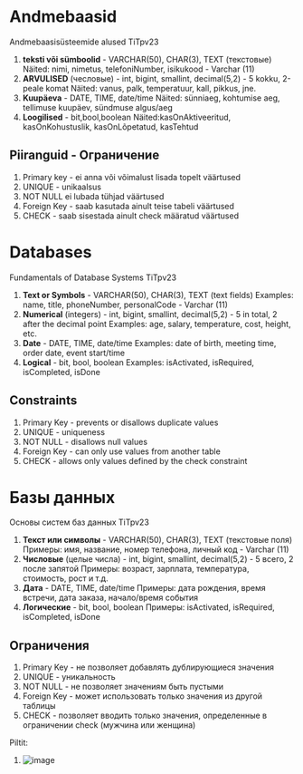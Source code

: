 # Andmebaasid
Andmebaasisüsteemide alused TiTpv23

1. **teksti või sümboolid** - VARCHAR(50), CHAR(3), TEXT (текстовые)
   Näited: nimi, nimetus, telefoniNumber, isikukood - Varchar (11)
2. **ARVULISED** (чесловые) - int, bigint, smallint, decimal(5,2) - 5 kokku, 2-peale komat
   Näited: vanus, palk, temperatuur, kall, pikkus, jne.
3. **Kuupäeva** - DATE, TIME, date/time
   Näited: sünniaeg, kohtumise aeg, tellimuse kuupäev, sündmuse algus/aeg
4. **Loogilised** - bit,bool,boolean
   Näited:kasOnAktiveeritud, kasOnKohustuslik, kasOnLõpetatud, kasTehtud

## Piiranguid - Ограничение
1. Primary key - ei anna või võimalust lisada topelt väärtused
2. UNIQUE - unikaalsus
3. NOT NULL ei lubada tühjad väärtused
4. Foreign Key - saab kasutada ainult teise tabeli väärtused
5. CHECK - saab sisestada ainult check määratud väärtused

# Databases
Fundamentals of Database Systems TiTpv23

1. **Text or Symbols** - VARCHAR(50), CHAR(3), TEXT (text fields)
   Examples: name, title, phoneNumber, personalCode - Varchar (11)
2. **Numerical** (integers) - int, bigint, smallint, decimal(5,2) - 5 in total, 2 after the decimal point
   Examples: age, salary, temperature, cost, height, etc.
3. **Date** - DATE, TIME, date/time
   Examples: date of birth, meeting time, order date, event start/time
4. **Logical** - bit, bool, boolean
   Examples: isActivated, isRequired, isCompleted, isDone

## Constraints
1. Primary Key - prevents or disallows duplicate values
2. UNIQUE - uniqueness
3. NOT NULL - disallows null values
4. Foreign Key - can only use values from another table
5. CHECK - allows only values defined by the check constraint

# Базы данных
Основы систем баз данных TiTpv23

1. **Текст или символы** - VARCHAR(50), CHAR(3), TEXT (текстовые поля)
   Примеры: имя, название, номер телефона, личный код - Varchar (11)
2. **Числовые** (целые числа) - int, bigint, smallint, decimal(5,2) - 5 всего, 2 после запятой
   Примеры: возраст, зарплата, температура, стоимость, рост и т.д.
3. **Дата** - DATE, TIME, date/time
   Примеры: дата рождения, время встречи, дата заказа, начало/время события
4. **Логические** - bit, bool, boolean
   Примеры: isActivated, isRequired, isCompleted, isDone

## Ограничения
1. Primary Key - не позволяет добавлять дублирующиеся значения
2. UNIQUE - уникальность
3. NOT NULL - не позволяет значениям быть пустыми
4. Foreign Key - может использовать только значения из другой таблицы
5. CHECK - позволяет вводить только значения, определенные в ограничении check (мужчина или женщина)

Piltit:
1) ![image](https://github.com/user-attachments/assets/353c7d74-6d42-4739-bc38-a199ccdb9a55)

